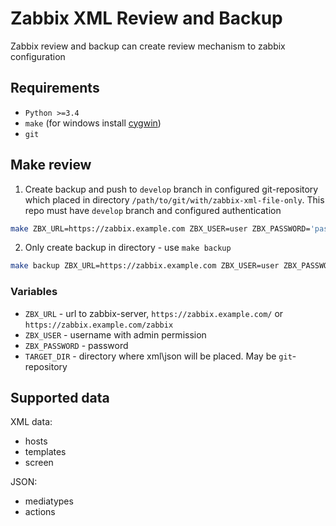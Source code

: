 # Zabbix XML Review and Backup
Zabbix review and backup can create review mechanism to zabbix configuration

## Requirements
- `Python >=3.4`
- `make` (for windows install [cygwin](https://www.cygwin.com/))
- `git`

## Make review
1. Create backup and push to `develop` branch in configured git-repository which placed in directory `/path/to/git/with/zabbix-xml-file-only`. This repo must have `develop` branch and configured authentication
```bash
make ZBX_URL=https://zabbix.example.com ZBX_USER=user ZBX_PASSWORD='password' TARGET_DIR=/path/to/git/with/zabbix-xml-file-only
```
2. Only create backup in directory - use `make backup`
```bash
make backup ZBX_URL=https://zabbix.example.com ZBX_USER=user ZBX_PASSWORD='password' TARGET_DIR=/path/to/git/with/zabbix-xml-file-only
```
### Variables
- `ZBX_URL` - url to zabbix-server, `https://zabbix.example.com/` or `https://zabbix.example.com/zabbix`
- `ZBX_USER` - username with admin permission
- `ZBX_PASSWORD` - password
- `TARGET_DIR` - directory where xml\json will be placed. May be `git`-repository

## Supported data
XML data:
- hosts
- templates
- screen

JSON:
- mediatypes
- actions
